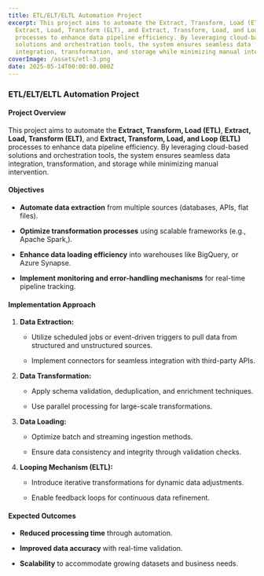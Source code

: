 ```yaml
---
title: ETL/ELT/ELTL Automation Project
excerpt: This project aims to automate the Extract, Transform, Load (ETL),
  Extract, Load, Transform (ELT), and Extract, Transform, Load, and Loop (ELTL)
  processes to enhance data pipeline efficiency. By leveraging cloud-based
  solutions and orchestration tools, the system ensures seamless data
  integration, transformation, and storage while minimizing manual intervention.
coverImage: /assets/etl-3.png
date: 2025-05-14T00:00:00.000Z
---
```

### **ETL/ELT/ELTL Automation Project**

#### **Project Overview**

This project aims to automate the **Extract, Transform, Load (ETL)**, **Extract, Load, Transform (ELT)**, and **Extract, Transform, Load, and Loop (ELTL)** processes to enhance data pipeline efficiency. By leveraging cloud-based solutions and orchestration tools, the system ensures seamless data integration, transformation, and storage while minimizing manual intervention.

#### **Objectives**

*   **Automate data extraction** from multiple sources (databases, APIs, flat files).
    
*   **Optimize transformation processes** using scalable frameworks (e.g., Apache Spark,).
    
*   **Enhance data loading efficiency** into warehouses like BigQuery, or Azure Synapse.
    
*   **Implement monitoring and error-handling mechanisms** for real-time pipeline tracking.
    

#### **Implementation Approach**

1.  **Data Extraction:**
    
    *   Utilize scheduled jobs or event-driven triggers to pull data from structured and unstructured sources.
        
    *   Implement connectors for seamless integration with third-party APIs.
        
2.  **Data Transformation:**
    
    *   Apply schema validation, deduplication, and enrichment techniques.
        
    *   Use parallel processing for large-scale transformations.
        
3.  **Data Loading:**
    
    *   Optimize batch and streaming ingestion methods.
        
    *   Ensure data consistency and integrity through validation checks.
        
4.  **Looping Mechanism (ELTL):**
    
    *   Introduce iterative transformations for dynamic data adjustments.
        
    *   Enable feedback loops for continuous data refinement.
        

#### **Expected Outcomes**

*   **Reduced processing time** through automation.
    
*   **Improved data accuracy** with real-time validation.
    
*   **Scalability** to accommodate growing datasets and business needs.
